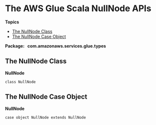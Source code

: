# The AWS Glue Scala NullNode APIs<a name="glue-etl-scala-apis-glue-types-nullnode"></a>

**Topics**
+ [The NullNode Class](#glue-etl-scala-apis-glue-types-nullnode-class)
+ [The NullNode Case Object](#glue-etl-scala-apis-glue-types-nullnode-case-object)

**Package:   com\.amazonaws\.services\.glue\.types**

## The NullNode Class<a name="glue-etl-scala-apis-glue-types-nullnode-class"></a>

 **NullNode**

```
class NullNode
```

## The NullNode Case Object<a name="glue-etl-scala-apis-glue-types-nullnode-case-object"></a>

 **NullNode**

```
case object NullNode extends NullNode 
```